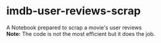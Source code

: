 # imdb-user-reviews-scrap
A Notebook prepared to scrap a movie's user reviews <br>
**Note:** The code is not the most efficient but it does the job.
